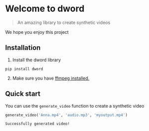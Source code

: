 # Welcome to dword
> An amazing library to create synthetic videos


We hope you enjoy this project

## Installation

1. Install the dword library

```
pip install dword
```

2. Make sure you have [ffmpeg installed.](https://ffmpeg.org/download.html)

## Quick start

You can use the `generate_video` function to create a synthetic video

```python
generate_video('Anna.mp4', 'audio.mp3', 'myoutput.mp4')
```

    Successfully generated video!

